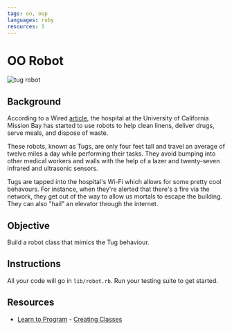 ```yaml
---
tags: oo, oop
languages: ruby
resources: 1
---
```


# OO Robot

![tug robot](https://s3-us-west-2.amazonaws.com/web-dev-readme-photos/oo-labs/tug.jpg)

## Background

According to a Wired [article](http://www.wired.com/2015/02/incredible-hospital-robot-saving-lives-also-hate/), the hospital at the University of California Mission Bay has started to use robots to help clean linens, deliver drugs, serve meals, and dispose of waste. 

These robots, known as Tugs, are only four feet tall and travel an average of twelve miles a day while performing their tasks. They avoid bumping into other medical workers and walls with the help of a lazer and twenty-seven infrared and ultrasonic sensors.

Tugs are tapped into the hospital's Wi-Fi which allows for some pretty cool behavours. For instance, when they're alerted that there's a fire via the network, they get out of the way to allow us mortals to escape the building. They can also "hail" an elevator through the internet.

## Objective

Build a robot class that mimics the Tug behaviour.

## Instructions

All your code will go in `lib/robot.rb`. Run your testing suite to get started.

## Resources

* [Learn to Program](http://books.flatironschool.com/books/43) - [Creating Classes](http://books.flatironschool.com/books/43?page=113)
